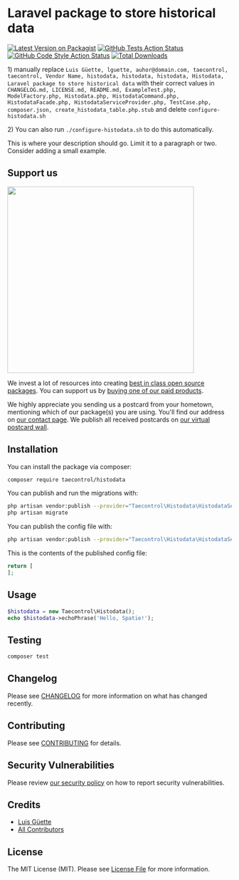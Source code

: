 # Laravel package to store historical data

[![Latest Version on Packagist](https://img.shields.io/packagist/v/taecontrol/histodata.svg?style=flat-square)](https://packagist.org/packages/taecontrol/histodata)
[![GitHub Tests Action Status](https://img.shields.io/github/workflow/status/taecontrol/histodata/run-tests?label=tests)](https://github.com/taecontrol/histodata/actions?query=workflow%3ATests+branch%3Amaster)
[![GitHub Code Style Action Status](https://img.shields.io/github/workflow/status/taecontrol/histodata/Check%20&%20fix%20styling?label=code%20style)](https://github.com/taecontrol/histodata/actions?query=workflow%3A"Check+%26+fix+styling"+branch%3Amaster)
[![Total Downloads](https://img.shields.io/packagist/dt/taecontrol/histodata.svg?style=flat-square)](https://packagist.org/packages/taecontrol/histodata)

[](delete) 1) manually replace `Luis Güette, lguette, auhor@domain.com, taecontrol, taecontrol, Vendor Name, histodata, histodata, histodata, Histodata, Laravel package to store historical data` with their correct values
[](delete) in `CHANGELOG.md, LICENSE.md, README.md, ExampleTest.php, ModelFactory.php, Histodata.php, HistodataCommand.php, HistodataFacade.php, HistodataServiceProvider.php, TestCase.php, composer.json, create_histodata_table.php.stub`
[](delete) and delete `configure-histodata.sh`

[](delete) 2) You can also run `./configure-histodata.sh` to do this automatically.

This is where your description should go. Limit it to a paragraph or two. Consider adding a small example.

## Support us

[<img src="https://github-ads.s3.eu-central-1.amazonaws.com/package-histodata-laravel.jpg?t=1" width="419px" />](https://spatie.be/github-ad-click/package-histodata-laravel)

We invest a lot of resources into creating [best in class open source packages](https://spatie.be/open-source). You can support us by [buying one of our paid products](https://spatie.be/open-source/support-us).

We highly appreciate you sending us a postcard from your hometown, mentioning which of our package(s) you are using. You'll find our address on [our contact page](https://spatie.be/about-us). We publish all received postcards on [our virtual postcard wall](https://spatie.be/open-source/postcards).

## Installation

You can install the package via composer:

```bash
composer require taecontrol/histodata
```

You can publish and run the migrations with:

```bash
php artisan vendor:publish --provider="Taecontrol\Histodata\HistodataServiceProvider" --tag="histodata-migrations"
php artisan migrate
```

You can publish the config file with:
```bash
php artisan vendor:publish --provider="Taecontrol\Histodata\HistodataServiceProvider" --tag="histodata-config"
```

This is the contents of the published config file:

```php
return [
];
```

## Usage

```php
$histodata = new Taecontrol\Histodata();
echo $histodata->echoPhrase('Hello, Spatie!');
```

## Testing

```bash
composer test
```

## Changelog

Please see [CHANGELOG](CHANGELOG.md) for more information on what has changed recently.

## Contributing

Please see [CONTRIBUTING](.github/CONTRIBUTING.md) for details.

## Security Vulnerabilities

Please review [our security policy](../../security/policy) on how to report security vulnerabilities.

## Credits

- [Luis Güette](https://github.com/lguette)
- [All Contributors](../../contributors)

## License

The MIT License (MIT). Please see [License File](LICENSE.md) for more information.
